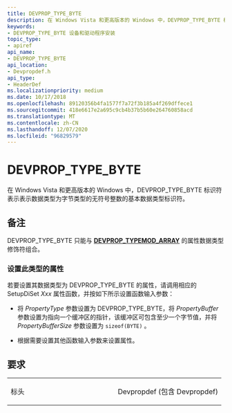 ```yaml
---
title: DEVPROP_TYPE_BYTE
description: 在 Windows Vista 和更高版本的 Windows 中，DEVPROP_TYPE_BYTE 标识符表示表示数据类型为字节类型的无符号整数的基本数据类型标识符。
keywords:
- DEVPROP_TYPE_BYTE 设备和驱动程序安装
topic_type:
- apiref
api_name:
- DEVPROP_TYPE_BYTE
api_location:
- Devpropdef.h
api_type:
- HeaderDef
ms.localizationpriority: medium
ms.date: 10/17/2018
ms.openlocfilehash: 89120356b4fa1577f7a72f3b185a4f269dffece1
ms.sourcegitcommit: 418e6617e2a695c9cb4b37b5b60e264760858acd
ms.translationtype: MT
ms.contentlocale: zh-CN
ms.lasthandoff: 12/07/2020
ms.locfileid: "96829579"
---
```

# <a name="devprop_type_byte"></a>DEVPROP_TYPE_BYTE


在 Windows Vista 和更高版本的 Windows 中，DEVPROP_TYPE_BYTE 标识符表示表示数据类型为字节类型的无符号整数的基本数据类型标识符。

<a name="remarks"></a>备注
-------

DEVPROP_TYPE_BYTE 只能与 [**DEVPROP_TYPEMOD_ARRAY**](devprop-typemod-array.md) 的属性数据类型修饰符组合。

### <a name="setting-a-property-of-this-type"></a>设置此类型的属性

若要设置其数据类型为 DEVPROP_TYPE_BYTE 的属性，请调用相应的 SetupDiSet *Xxx* 属性函数，并按如下所示设置函数输入参数：

-   将 *PropertyType* 参数设置为 DEVPROP_TYPE_BYTE，将 *PropertyBuffer* 参数设置为指向一个缓冲区的指针，该缓冲区可包含至少一个字节值，并将 *PropertyBufferSize* 参数设置为 `sizeof(BYTE)` 。

-   根据需要设置其他函数输入参数来设置属性。

<a name="requirements"></a>要求
------------

<table>
<colgroup>
<col width="50%" />
<col width="50%" />
</colgroup>
<tbody>
<tr class="odd">
<td align="left"><p>标头</p></td>
<td align="left">Devpropdef (包含 Devpropdef) </td>
</tr>
</tbody>
</table>

 

 





